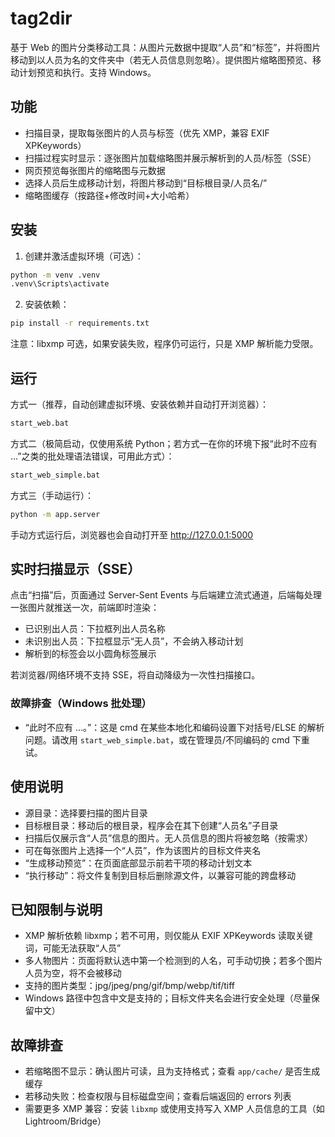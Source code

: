 # tag2dir

基于 Web 的图片分类移动工具：从图片元数据中提取“人员”和“标签”，并将图片移动到以人员为名的文件夹中（若无人员信息则忽略）。提供图片缩略图预览、移动计划预览和执行。支持 Windows。

## 功能
- 扫描目录，提取每张图片的人员与标签（优先 XMP，兼容 EXIF XPKeywords）
- 扫描过程实时显示：逐张图片加载缩略图并展示解析到的人员/标签（SSE）
- 网页预览每张图片的缩略图与元数据
- 选择人员后生成移动计划，将图片移动到“目标根目录/人员名/”
- 缩略图缓存（按路径+修改时间+大小哈希）

## 安装

1. 创建并激活虚拟环境（可选）：

```cmd
python -m venv .venv
.venv\Scripts\activate
```

2. 安装依赖：

```cmd
pip install -r requirements.txt
```

注意：libxmp 可选，如果安装失败，程序仍可运行，只是 XMP 解析能力受限。

## 运行

方式一（推荐，自动创建虚拟环境、安装依赖并自动打开浏览器）：

```cmd
start_web.bat
```

方式二（极简启动，仅使用系统 Python；若方式一在你的环境下报“此时不应有 …”之类的批处理语法错误，可用此方式）：

```cmd
start_web_simple.bat
```

方式三（手动运行）：

```cmd
python -m app.server
```

手动方式运行后，浏览器也会自动打开至 http://127.0.0.1:5000

## 实时扫描显示（SSE）
点击“扫描”后，页面通过 Server-Sent Events 与后端建立流式通道，后端每处理一张图片就推送一次，前端即时渲染：
- 已识别出人员：下拉框列出人员名称
- 未识别出人员：下拉框显示“无人员”，不会纳入移动计划
- 解析到的标签会以小圆角标签展示

若浏览器/网络环境不支持 SSE，将自动降级为一次性扫描接口。

### 故障排查（Windows 批处理）
- “此时不应有 …。”：这是 cmd 在某些本地化和编码设置下对括号/ELSE 的解析问题。请改用 `start_web_simple.bat`，或在管理员/不同编码的 cmd 下重试。

## 使用说明
- 源目录：选择要扫描的图片目录
- 目标根目录：移动后的根目录，程序会在其下创建“人员名”子目录
- 扫描后仅展示含“人员”信息的图片。无人员信息的图片将被忽略（按需求）
- 可在每张图片上选择一个“人员”，作为该图片的目标文件夹名
- “生成移动预览”：在页面底部显示前若干项的移动计划文本
- “执行移动”：将文件复制到目标后删除源文件，以兼容可能的跨盘移动

## 已知限制与说明
- XMP 解析依赖 libxmp；若不可用，则仅能从 EXIF XPKeywords 读取关键词，可能无法获取“人员”
- 多人物图片：页面将默认选中第一个检测到的人名，可手动切换；若多个图片人员为空，将不会被移动
- 支持的图片类型：jpg/jpeg/png/gif/bmp/webp/tif/tiff
- Windows 路径中包含中文是支持的；目标文件夹名会进行安全处理（尽量保留中文）

## 故障排查
- 若缩略图不显示：确认图片可读，且为支持格式；查看 `app/cache/` 是否生成缓存
- 若移动失败：检查权限与目标磁盘空间；查看后端返回的 errors 列表
- 需要更多 XMP 兼容：安装 `libxmp` 或使用支持写入 XMP 人员信息的工具（如 Lightroom/Bridge）
